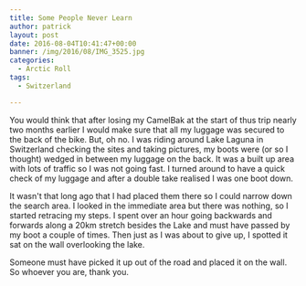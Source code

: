 ```yaml
---
title: Some People Never Learn
author: patrick
layout: post
date: 2016-08-04T10:41:47+00:00
banner: /img/2016/08/IMG_3525.jpg
categories:
  - Arctic Roll
tags:
  - Switzerland

---
```

You would think that after losing my CamelBak at the start of thus trip nearly two months earlier I would make sure that all my luggage was secured to the back of the bike. But, oh no. I was riding around Lake Laguna in Switzerland checking the sites and taking pictures, my boots were (or so I thought) wedged in between my luggage on the back. It was a built up area with lots of traffic so I was not going fast. I turned around to have a quick check of my luggage and after a double take realised I was one boot down.

It wasn't that long ago that I had placed them there so I could narrow down the search area. I looked in the immediate area but there was nothing, so I started retracing my steps. I spent over an hour going backwards and forwards along a 20km stretch besides the Lake and must have passed by my boot a couple of times. Then just as I was about to give up, I spotted it sat on the wall overlooking the lake.

Someone must have picked it up out of the road and placed it on the wall. So whoever you are, thank you.